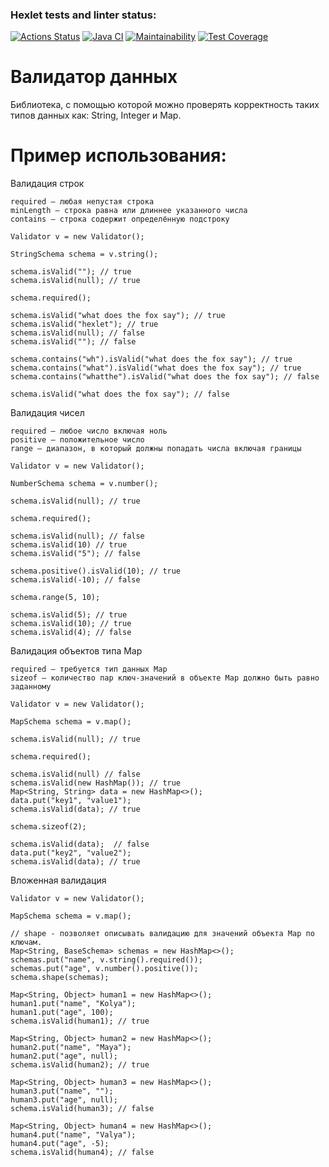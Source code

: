 ### Hexlet tests and linter status:
[![Actions Status](https://github.com/ruslVT/java-project-78/workflows/hexlet-check/badge.svg)](https://github.com/ruslVT/java-project-78/actions)
[![Java CI](https://github.com/ruslVT/java-project-78/actions/workflows/java-ci.yml/badge.svg)](https://github.com/ruslVT/java-project-78/actions/workflows/java-ci.yml)
[![Maintainability](https://api.codeclimate.com/v1/badges/0326ca120d5db5b9799c/maintainability)](https://codeclimate.com/github/ruslVT/java-project-78/maintainability)
[![Test Coverage](https://api.codeclimate.com/v1/badges/0326ca120d5db5b9799c/test_coverage)](https://codeclimate.com/github/ruslVT/java-project-78/test_coverage)
# Валидатор данных
Библиотека, с помощью которой можно проверять корректность таких типов данных как: String, Integer и Map.
# Пример использования:
Валидация строк
```
required – любая непустая строка
minLength – строка равна или длиннее указанного числа
contains – строка содержит определённую подстроку

Validator v = new Validator();

StringSchema schema = v.string();

schema.isValid(""); // true
schema.isValid(null); // true

schema.required();

schema.isValid("what does the fox say"); // true
schema.isValid("hexlet"); // true
schema.isValid(null); // false
schema.isValid(""); // false

schema.contains("wh").isValid("what does the fox say"); // true
schema.contains("what").isValid("what does the fox say"); // true
schema.contains("whatthe").isValid("what does the fox say"); // false

schema.isValid("what does the fox say"); // false
```
Валидация чисел
```
required – любое число включая ноль
positive – положительное число
range – диапазон, в который должны попадать числа включая границы

Validator v = new Validator();

NumberSchema schema = v.number();

schema.isValid(null); // true

schema.required();

schema.isValid(null); // false
schema.isValid(10) // true
schema.isValid("5"); // false

schema.positive().isValid(10); // true
schema.isValid(-10); // false

schema.range(5, 10);

schema.isValid(5); // true
schema.isValid(10); // true
schema.isValid(4); // false
```
Валидация объектов типа Map
```
required – требуется тип данных Map
sizeof – количество пар ключ-значений в объекте Map должно быть равно заданному

Validator v = new Validator();

MapSchema schema = v.map();

schema.isValid(null); // true

schema.required();

schema.isValid(null) // false
schema.isValid(new HashMap()); // true
Map<String, String> data = new HashMap<>();
data.put("key1", "value1");
schema.isValid(data); // true

schema.sizeof(2);

schema.isValid(data);  // false
data.put("key2", "value2");
schema.isValid(data); // true
```
Вложенная валидация
```
Validator v = new Validator();

MapSchema schema = v.map();

// shape - позволяет описывать валидацию для значений объекта Map по ключам.
Map<String, BaseSchema> schemas = new HashMap<>();
schemas.put("name", v.string().required());
schemas.put("age", v.number().positive());
schema.shape(schemas);

Map<String, Object> human1 = new HashMap<>();
human1.put("name", "Kolya");
human1.put("age", 100);
schema.isValid(human1); // true

Map<String, Object> human2 = new HashMap<>();
human2.put("name", "Maya");
human2.put("age", null);
schema.isValid(human2); // true

Map<String, Object> human3 = new HashMap<>();
human3.put("name", "");
human3.put("age", null);
schema.isValid(human3); // false

Map<String, Object> human4 = new HashMap<>();
human4.put("name", "Valya");
human4.put("age", -5);
schema.isValid(human4); // false
```